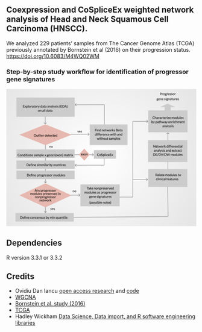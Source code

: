 ## Coexpression and CoSpliceEx weighted network analysis of Head and Neck Squamous Cell Carcinoma (HNSCC). 
We analyzed 229 patients’ samples from The Cancer Genome Atlas (TCGA) previously annotated by Bornstein et al (2016) on their progression status. https://doi.org/10.6083/M4WQ02WM 

### Step-by-step study workflow for identification of progressor gene signatures 
![alt tag](img/workflow.png)

## Dependencies 
R version 3.3.1 or 3.3.2 

## Credits
* Ovidiu Dan Iancu <a href="http://dx.doi.org/10.3389/fgene.2015.00174" target="_blank">open access research</a> and <a href="https://github.com/iancuo/cosplicingNetworks" target="_blank">code</a>
* <a href="https://labs.genetics.ucla.edu/horvath/CoexpressionNetwork/Rpackages/WGCNA/" target="_blank">WGCNA</a>
* <a href="http://bmcgenomics.biomedcentral.com/articles/10.1186/s12864-015-2359-6" target="_blank">Bornstein et al. study (2016)</a>
* <a href="http://cancergenome.nih.gov/abouttcga" target="_blank">TCGA</a>
* Hadley Wickham <a href="http://hadley.nz/" target="_blank"> Data Science, Data import, and R software engineering libraries</a> 
